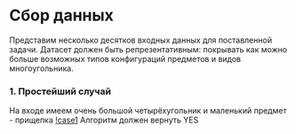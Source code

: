 # Сбор данных
Представим несколько десятков входных данных для поставленной задачи. Датасет должен быть репрезентативным: покрывать как можно больше возможных типов конфигураций предметов и видов многоугольника.

### 1. Простейший случай
На входе имеем очень большой четырёхугольник и маленький предмет - прищепка
[!case1](https://github.com/Brightest-Sunshine/pictures-for-README-files/blob/master/pics/case1.jpg)
Алгоритм должен вернуть YES
